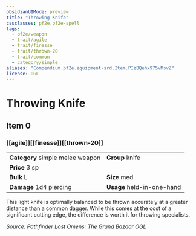 ```yaml
---
obsidianUIMode: preview
title: "Throwing Knife"
cssclasses: pf2e,pf2e-spell
tags:
  - pf2e/weapon
  - trait/agile
  - trait/finesse
  - trait/thrown-20
  - trait/common
  - category/simple
aliases: "Compendium.pf2e.equipment-srd.Item.PIzBQehx975vMsvZ"
license: OGL
---
```

# Throwing Knife
## Item 0
### [[agile]][[finesse]][[thrown-20]]

|  |  |
| -- | -- |
| **Category** simple melee weapon | **Group** knife |
| **Price** 3 sp |  |
| **Bulk** L | **Size** med |
| **Damage** 1d4 piercing  | **Usage** held-in-one-hand |



This light knife is optimally balanced to be thrown accurately at a greater distance than a common dagger. While this comes at the cost of a significant cutting edge, the difference is worth it for throwing specialists.

*Source: Pathfinder Lost Omens: The Grand Bazaar*
*OGL*